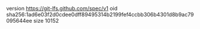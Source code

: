 version https://git-lfs.github.com/spec/v1
oid sha256:1ad6e03f2d0cdee0dff89495314b2199fef4ccbb306b4301d8b9ac79095644ee
size 10152
